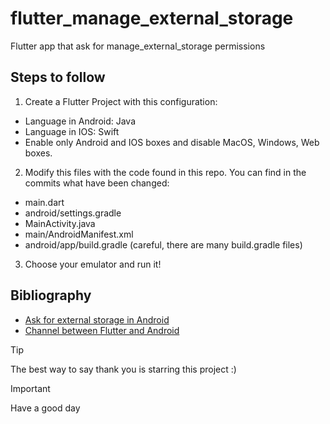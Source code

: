 # flutter_manage_external_storage
  Flutter app that ask for manage_external_storage permissions

## Steps to follow
1. Create a Flutter Project with this configuration:
- Language in Android: Java
- Language in IOS: Swift
- Enable only Android and IOS boxes and disable MacOS, Windows, Web boxes.

2. Modify this files with the code found in this repo. You can find in the commits what have been changed:
- main.dart
- android/settings.gradle
- MainActivity.java
- main/AndroidManifest.xml
- android/app/build.gradle (careful, there are many build.gradle files)

3. Choose your emulator and run it!

## Bibliography
- [Ask for external storage in Android](https://medium.com/@kezzieleo/manage-external-storage-permission-android-studio-java-9c3554cf79a7)
- [Channel between Flutter and Android](https://www.youtube.com/watch?v=vfh2KCFEuDo)

> [!TIP]
> The best way to say thank you is starring this project :)

> [!IMPORTANT]
> Have a good day
